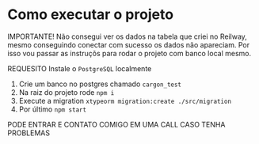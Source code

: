 
# Como executar o projeto
IMPORTANTE! 
 Não consegui ver os dados na tabela que criei no Reilway, mesmo conseguindo conectar com sucesso os dados não apareciam.
Por isso vou passar as instruçõs para rodar o projeto com banco local mesmo.

REQUESITO
Instale o `PostgreSQL` localmente

1. Crie um banco no postgres chamado `cargon_test`
1. Na raiz do projeto rode `npm i`
2. Execute a migration `xtypeorm migration:create ./src/migration`
2. Por último `npm start`

PODE ENTRAR E CONTATO COMIGO EM UMA CALL CASO TENHA PROBLEMAS
